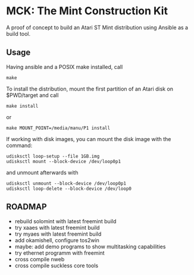 MCK: The Mint Construction Kit
=================================

A proof of concept to build an Atari ST Mint distribution using Ansible as a build tool.

## Usage

Having ansible and a POSIX make installed, call

```
make
```

To install the distribution, mount the first partition of an Atari disk on $PWD/target
and call

```
make install
```

or
```
make MOUNT_POINT=/media/manu/P1 install
```

If working with disk images, you can mount the disk image with the command:
```
udisksctl loop-setup --file 1GB.img
udisksctl mount --block-device /dev/loop0p1
```
and unmount afterwards with
```
udisksctl unmount --block-device /dev/loop0p1
udisksctl loop-delete --block-device /dev/loop0
```

## ROADMAP

- rebuild solomint with latest freemint build
- try xaaes with latest freemint build
- try myaes with latest freemint build
- add okamishell, configure tos2win
- maybe: add demo programs to show multitasking capabilities
- try ethernet programm with freemint
- cross compile nweb
- cross compile suckless core tools